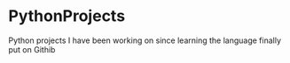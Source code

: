 # PythonProjects
Python projects I have been working on since learning the language finally put on Githib

